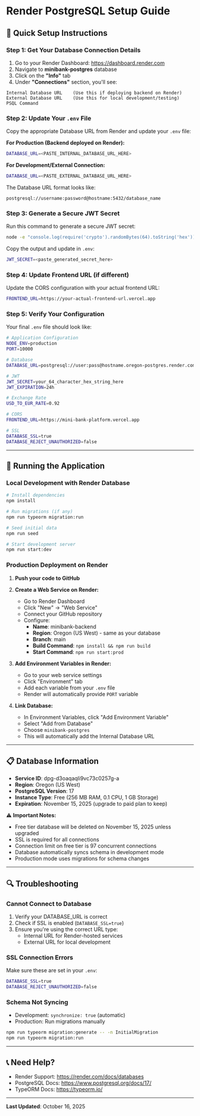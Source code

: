 # Render PostgreSQL Setup Guide

## 🔧 Quick Setup Instructions

### Step 1: Get Your Database Connection Details

1. Go to your Render Dashboard: https://dashboard.render.com
2. Navigate to **minibank-postgres** database
3. Click on the **"Info"** tab
4. Under **"Connections"** section, you'll see:

```
Internal Database URL    (Use this if deploying backend on Render)
External Database URL    (Use this for local development/testing)
PSQL Command
```

### Step 2: Update Your `.env` File

Copy the appropriate Database URL from Render and update your `.env` file:

**For Production (Backend deployed on Render):**
```bash
DATABASE_URL=<PASTE_INTERNAL_DATABASE_URL_HERE>
```

**For Development/External Connection:**
```bash
DATABASE_URL=<PASTE_EXTERNAL_DATABASE_URL_HERE>
```

The Database URL format looks like:
```
postgresql://username:password@hostname:5432/database_name
```

### Step 3: Generate a Secure JWT Secret

Run this command to generate a secure JWT secret:

```bash
node -e "console.log(require('crypto').randomBytes(64).toString('hex'))"
```

Copy the output and update in `.env`:
```bash
JWT_SECRET=<paste_generated_secret_here>
```

### Step 4: Update Frontend URL (if different)

Update the CORS configuration with your actual frontend URL:
```bash
FRONTEND_URL=https://your-actual-frontend-url.vercel.app
```

### Step 5: Verify Your Configuration

Your final `.env` file should look like:

```bash
# Application Configuration
NODE_ENV=production
PORT=10000

# Database
DATABASE_URL=postgresql://user:pass@hostname.oregon-postgres.render.com:5432/dbname

# JWT
JWT_SECRET=your_64_character_hex_string_here
JWT_EXPIRATION=24h

# Exchange Rate
USD_TO_EUR_RATE=0.92

# CORS
FRONTEND_URL=https://mini-bank-platform.vercel.app

# SSL
DATABASE_SSL=true
DATABASE_REJECT_UNAUTHORIZED=false
```

---

## 🚀 Running the Application

### Local Development with Render Database

```bash
# Install dependencies
npm install

# Run migrations (if any)
npm run typeorm migration:run

# Seed initial data
npm run seed

# Start development server
npm run start:dev
```

### Production Deployment on Render

1. **Push your code to GitHub**
2. **Create a Web Service on Render:**
   - Go to Render Dashboard
   - Click "New" → "Web Service"
   - Connect your GitHub repository
   - Configure:
     - **Name**: minibank-backend
     - **Region**: Oregon (US West) - same as your database
     - **Branch**: main
     - **Build Command**: `npm install && npm run build`
     - **Start Command**: `npm run start:prod`

3. **Add Environment Variables in Render:**
   - Go to your web service settings
   - Click "Environment" tab
   - Add each variable from your `.env` file
   - Render will automatically provide `PORT` variable

4. **Link Database:**
   - In Environment Variables, click "Add Environment Variable"
   - Select "Add from Database"
   - Choose `minibank-postgres`
   - This will automatically add the Internal Database URL

---

## 📋 Database Information

- **Service ID**: dpg-d3oaqaqli9vc73c0257g-a
- **Region**: Oregon (US West)
- **PostgreSQL Version**: 17
- **Instance Type**: Free (256 MB RAM, 0.1 CPU, 1 GB Storage)
- **Expiration**: November 15, 2025 (upgrade to paid plan to keep)

⚠️ **Important Notes:**
- Free tier database will be deleted on November 15, 2025 unless upgraded
- SSL is required for all connections
- Connection limit on free tier is 97 concurrent connections
- Database automatically syncs schema in development mode
- Production mode uses migrations for schema changes

---

## 🔍 Troubleshooting

### Cannot Connect to Database

1. Verify your DATABASE_URL is correct
2. Check if SSL is enabled (`DATABASE_SSL=true`)
3. Ensure you're using the correct URL type:
   - Internal URL for Render-hosted services
   - External URL for local development

### SSL Connection Errors

Make sure these are set in your `.env`:
```bash
DATABASE_SSL=true
DATABASE_REJECT_UNAUTHORIZED=false
```

### Schema Not Syncing

- Development: `synchronize: true` (automatic)
- Production: Run migrations manually
```bash
npm run typeorm migration:generate -- -n InitialMigration
npm run typeorm migration:run
```

---

## 📞 Need Help?

- Render Support: https://render.com/docs/databases
- PostgreSQL Docs: https://www.postgresql.org/docs/17/
- TypeORM Docs: https://typeorm.io/

---

**Last Updated**: October 16, 2025
